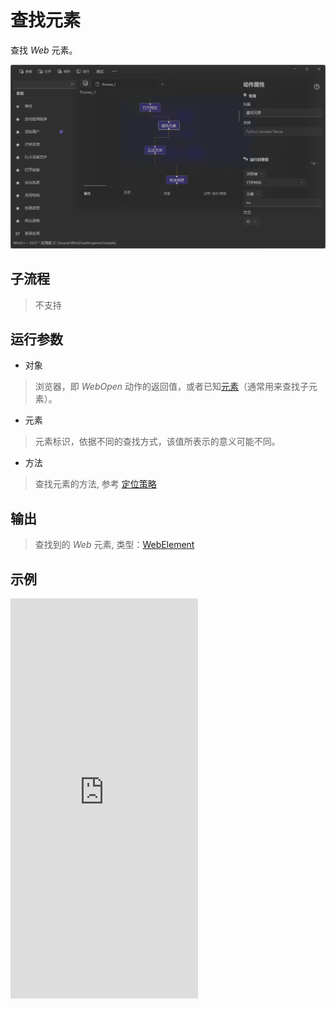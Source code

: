 # 查找元素 
查找 *Web* 元素。

![WebGetElement](./images/02.png ':size=90%')

## 子流程
> 不支持


## 运行参数

* 对象
> 浏览器，即 *WebOpen* 动作的返回值，或者已知[元素](./types/WebElement.md)（通常用来查找子元素）。
* 元素
> 元素标识，依据不同的查找方式，该值所表示的意义可能不同。
* 方法
> 查找元素的方法, 参考 [定位策略](./introduction/webdriver/locators.md)


## 输出

> 查找到的 *Web* 元素, 类型：[WebElement](./types/WebElement.md)   


## 示例

<iframe type="text/html" height="640px" src="https://www.youtube.com/embed/OUh5_WUMeP4" frameborder="0"></iframe>

